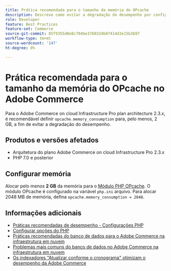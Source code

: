 ```yaml
---
title: Prática recomendada para o tamanho da memória do OPcache
description: Descreve como evitar a degradação do desempenho por configurações específicas do consumo de memória OPcache em projetos Adobe Commerce.
role: Developer
feature: Best Practices
feature-set: Commerce
source-git-commit: 85f9355d0e8c704be3760334b07414d3e15b3b97
workflow-type: tm+mt
source-wordcount: '147'
ht-degree: 0%

---
```



# Prática recomendada para o tamanho da memória do OPcache no Adobe Commerce

Para o Adobe Commerce on cloud Infrastructure Pro plan architecture 2.3.x, é recomendável definir `opcache.memory_consumption` para, pelo menos, 2 GB, a fim de evitar a degradação do desempenho.

## Produtos e versões afetados

* Arquitetura do plano Adobe Commerce on cloud Infrastructure Pro 2.3.x
* PHP 7.0 e posterior

## Configurar memória

Alocar pelo menos **2 GB** da memória para o [Módulo PHP OPcache](https://www.php.net/manual/en/book.opcache.php). O módulo OPcache é configurado na variável `php.ini` arquivo. Para alocar 2048 MB de memória, defina `opcache.memory_consumption = 2048`.

## Informações adicionais

* [Práticas recomendadas de desempenho - Configurações PHP](../../../performance/software.md#php-settings)
* [Configurar opções do PHP](https://devdocs.magento.com/cloud/project/project-conf-files_magento-app.html#customize-phpini-settings)
* [Práticas recomendadas do banco de dados para o Adobe Commerce na infraestrutura em nuvem](database-on-cloud.md)
* [Problemas mais comuns do banco de dados no Adobe Commerce na infraestrutura em nuvem](../maintenance/resolve-database-performance-issues.md)
* [Os indexadores &quot;Atualizar conforme o cronograma&quot; otimizam o desempenho da Adobe Commerce](../maintenance/indexer-configuration.md)
